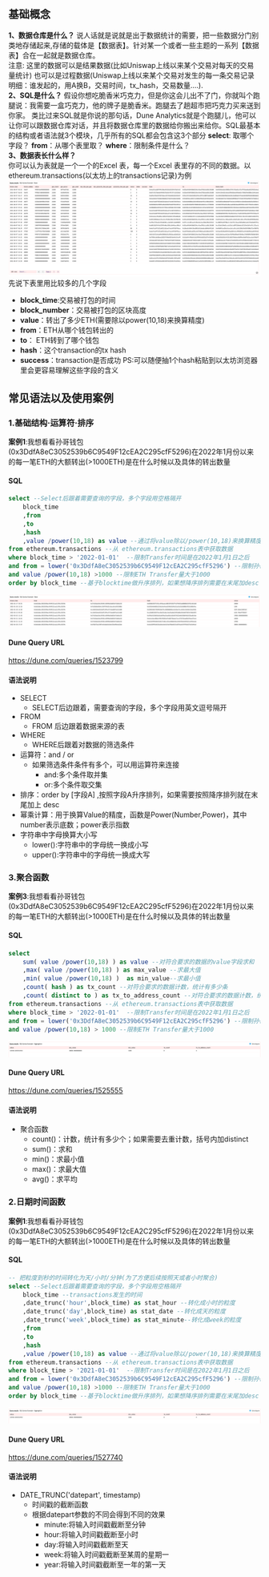 ## 基础概念
**1、数据仓库是什么？**
说人话就是说就是出于数据统计的需要，把一些数据分门别类地存储起来,存储的载体是【数据表】。针对某一个或者一些主题的一系列【数据表】合在一起就是数据仓库。  
注意:
这里的数据可以是结果数据(比如Uniswap上线以来某个交易对每天的交易量统计)
也可以是过程数据(Uniswap上线以来某个交易对发生的每一条交易记录明细：谁发起的，用A换B，交易时间，tx_hash，交易数量….).   
**2、SQL是什么？**
假设你想吃脆香米巧克力，但是你这会儿出不了门，你就叫个跑腿说：我需要一盒巧克力，他的牌子是脆香米。跑腿去了趟超市把巧克力买来送到你家。
类比过来SQL就是你说的那句话，Dune Analytics就是个跑腿儿，他可以让你可以跟数据仓库对话，并且将数据仓库里的数据给你搬出来给你。SQL最基本的结构或者语法就3个模块，几乎所有的SQL都会包含这3个部分
**select**: 取哪个字段？
**from**：从哪个表里取？
**where**：限制条件是什么？    
**3、数据表长什么样？**  
你可以认为表就是一个一个的Excel 表，每一个Excel 表里存的不同的数据。以ethereum.transactions(以太坊上的transactions记录)为例
![query-page](images/raw_data.png)
先说下表里用比较多的几个字段
- **block_time**:交易被打包的时间
- **block_number**：交易被打包的区块高度
- **value**：转出了多少ETH(需要除以power(10,18)来换算精度)
- **from**：ETH从哪个钱包转出的
- **to**： ETH转到了哪个钱包
- **hash**：这个transaction的tx hash
- **success**：transaction是否成功
PS:可以随便抽1个hash粘贴到以太坊浏览器里会更容易理解这些字段的含义


## 常见语法以及使用案例
### 1.基础结构·运算符·排序
**案例1**:我想看看孙哥钱包(0x3DdfA8eC3052539b6C9549F12cEA2C295cfF5296)在2022年1月份以来的每一笔ETH的大额转出(>1000ETH)是在什么时候以及具体的转出数量  
#### SQL
```sql
select --Select后跟着需要查询的字段，多个字段用空格隔开
    block_time 
    ,from
    ,to
    ,hash
    ,value /power(10,18) as value --通过将value除以/power(10,18)来换算精度，18是以太坊的精度
from ethereum.transactions --从 ethereum.transactions表中获取数据
where block_time > '2022-01-01'  --限制Transfer时间是在2022年1月1日之后
and from = lower('0x3DdfA8eC3052539b6C9549F12cEA2C295cfF5296') --限制孙哥的钱包，这里用lower()将字符串里的字母变成小写格式(dune数据库里存的模式是小写，直接从以太坊浏览器粘贴可能大些混着小写)
and value /power(10,18) >1000 --限制ETH Transfer量大于1000
order by block_time --基于blocktime做升序排列，如果想降序排列需要在末尾加desc
```
![query-page](images/base.png)
#### Dune Query URL  
https://dune.com/queries/1523799 

#### 语法说明
- SELECT
  - SELECT后边跟着，需要查询的字段，多个字段用英文逗号隔开
- FROM 
  - FROM 后边跟着数据来源的表
- WHERE
  - WHERE后跟着对数据的筛选条件
- 运算符：and / or
  - 如果筛选条件条件有多个，可以用运算符来连接
    - and:多个条件取并集
    - or:多个条件取交集
- 排序：order by  [字段A]  ,按照字段A升序排列，如果需要按照降序排列就在末尾加上 desc
- 幂乘计算：用于换算Value的精度，函数是Power(Number,Power)，其中number表示底数；power表示指数
- 字符串中字母换算大小写
  - lower():字符串中的字母统一换成小写
  - upper():字符串中的字母统一换成大写

### 3.聚合函数
**案例3**:我想看看孙哥钱包(0x3DdfA8eC3052539b6C9549F12cEA2C295cfF5296)在2022年1月份以来的每一笔ETH的大额转出(>1000ETH)是在什么时候以及具体的转出数量  
#### SQL
```sql
select 
    sum( value /power(10,18) ) as value --对符合要求的数据的value字段求和
    ,max( value /power(10,18) ) as max_value --求最大值
    ,min( value /power(10,18) )  as min_value--求最小值
    ,count( hash ) as tx_count --对符合要求的数据计数，统计有多少条
    ,count( distinct to ) as tx_to_address_count --对符合要求的数据计数，统计有多少条(按照去向地址to去重)
from ethereum.transactions --从 ethereum.transactions表中获取数据
where block_time > '2022-01-01'  --限制Transfer时间是在2022年1月1日之后
and from = lower('0x3DdfA8eC3052539b6C9549F12cEA2C295cfF5296') --限制孙哥的钱包，这里用lower()将字符串里的字母变成小写格式(dune数据库里存的模式是小写，直接从以太坊浏览器粘贴可能大些混着小写)
and value /power(10,18) > 1000 --限制ETH Transfer量大于1000
```
![query-page](images/agg.png)
#### Dune Query URL  
https://dune.com/queries/1525555 

#### 语法说明
- 聚合函数
  - count()：计数，统计有多少个；如果需要去重计数，括号内加distinct
  - sum()：求和
  - min()：求最小值
  - max()：求最大值
  - avg()：求平均

### 2.日期时间函数
**案例1**:我想看看孙哥钱包(0x3DdfA8eC3052539b6C9549F12cEA2C295cfF5296)在2022年1月份以来的每一笔ETH的大额转出(>1000ETH)是在什么时候以及具体的转出数量  
#### SQL
```sql
-- 把粒度到秒的时间转化为天/小时/分钟(为了方便后续按照天或者小时聚合)
select --Select后跟着需要查询的字段，多个字段用空格隔开
    block_time --transactions发生的时间
    ,date_trunc('hour',block_time) as stat_hour --转化成小时的粒度
    ,date_trunc('day',block_time) as stat_date --转化成天的粒度
    ,date_trunc('week',block_time) as stat_minute--转化成week的粒度
    ,from
    ,to
    ,hash
    ,value /power(10,18) as value --通过将value除以/power(10,18)来换算精度，18是以太坊的精度
from ethereum.transactions --从 ethereum.transactions表中获取数据
where block_time > '2021-01-01'  --限制Transfer时间是在2022年1月1日之后
and from = lower('0x3DdfA8eC3052539b6C9549F12cEA2C295cfF5296') --限制孙哥的钱包，这里用lower()将字符串里的字母变成小写格式(dune数据库里存的模式是小写，直接从以太坊浏览器粘贴可能大些混着小写)
and value /power(10,18) >1000 --限制ETH Transfer量大于1000
order by block_time --基于blocktime做升序排列，如果想降序排列需要在末尾加desc
```
![query-page](images/agg.png)
#### Dune Query URL  
https://dune.com/queries/1527740

#### 语法说明
  - DATE_TRUNC('datepart', timestamp)
      - 时间戳的截断函数
      - 根据datepart参数的不同会得到不同的效果
        - minute:将输入时间戳截断至分钟
        - hour:将输入时间戳截断至小时
        - day:将输入时间戳截断至天
        - week:将输入时间戳截断至某周的星期一
        - year:将输入时间戳截断至一年的第一天
